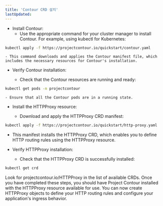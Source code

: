 ```yaml
---
title: 'Contour CRD 설치'
lastUpdated: 
---
```

- Install Contour:
    - Use the appropriate command for your cluster manager to install Contour. For example, using kubectl for Kubernetes:

```bash
kubectl apply -f https://projectcontour.io/quickstart/contour.yaml
```
    - This command downloads and applies the Contour manifest file, which includes the necessary resources for Contour's installation.

- Verify Contour installation:

    - Check that the Contour resources are running and ready:
  
```bash
kubectl get pods -n projectcontour
```

    - Ensure that all the Contour pods are in a running state.

- Install the HTTPProxy resource:

    - Download and apply the HTTPProxy CRD manifest:

```bash
kubectl apply -f https://projectcontour.io/quickstart/http-proxy.yaml
```

  - This manifest installs the HTTPProxy CRD, which enables you to define HTTP routing rules using the HTTPProxy resource.

- Verify HTTPProxy installation:

    - Check that the HTTPProxy CRD is successfully installed:

```bash
kubectl get crd
```

Look for projectcontour.io/HTTPProxy in the list of available CRDs.
Once you have completed these steps, you should have Project Contour installed with the HTTPProxy resource available for use. You can now create HTTPProxy objects to define your HTTP routing rules and configure your application's ingress behavior.